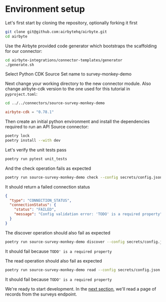 # Environment setup

Let's first start by cloning the repository, optionally forking it first

```bash
git clone git@github.com:airbytehq/airbyte.git
cd airbyte
```

Use the Airbyte provided code generator which bootstraps the scaffolding for our connector:

```bash
cd airbyte-integrations/connector-templates/generator
./generate.sh
```

Select Python CDK Source Set name to survey-monkey-demo

Next change your working directory to the new connector module. Also change airbyte-cdk version
to the one used for this tutorial in `pyproject.toml`:

```bash
cd ../../connectors/source-survey-monkey-demo
```

```toml
airbyte-cdk = "0.78.1"
```

Then create an initial python environment and install the dependencies required to run an API Source connector:

```bash
poetry lock
poetry install --with dev
```

Let's verify the unit tests pass

```bash
poetry run pytest unit_tests
```

And the check operation fails as expected

```bash
poetry run source-survey-monkey-demo check --config secrets/config.json
```

It should return a failed connection status

```json
{
  "type": "CONNECTION_STATUS",
  "connectionStatus": {
    "status": "FAILED",
    "message": "Config validation error: 'TODO' is a required property"
  }
}
```

The discover operation should also fail as expected

```bash
poetry run source-survey-monkey-demo discover --config secrets/config.json
```

It should fail because `TODO' is a required property`

The read operation should also fail as expected

```bash
poetry run source-survey-monkey-demo read --config secrets/config.json --catalog integration_tests/configured_catalog.json
```

It should fail because `TODO' is a required property`

We're ready to start development. In the [next section](./2-reading-a-page.md), we'll read a page of
records from the surveys endpoint.
